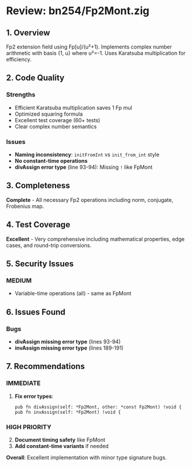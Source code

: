 # Review: bn254/Fp2Mont.zig

## 1. Overview
Fp2 extension field using Fp[u]/(u²+1). Implements complex number arithmetic with basis {1, u} where u²=-1. Uses Karatsuba multiplication for efficiency.

## 2. Code Quality

### Strengths
- Efficient Karatsuba multiplication saves 1 Fp mul
- Optimized squaring formula
- Excellent test coverage (60+ tests)
- Clear complex number semantics

### Issues
- **Naming inconsistency**: `initFromInt` vs `init_from_int` style
- **No constant-time operations**
- **divAssign error type** (line 93-94): Missing `!` like FpMont

## 3. Completeness

**Complete** - All necessary Fp2 operations including norm, conjugate, Frobenius map.

## 4. Test Coverage

**Excellent** - Very comprehensive including mathematical properties, edge cases, and round-trip conversions.

## 5. Security Issues

### MEDIUM
- Variable-time operations (all) - same as FpMont

## 6. Issues Found

### Bugs
- **divAssign missing error type** (lines 93-94)
- **invAssign missing error type** (lines 189-191)

## 7. Recommendations

### IMMEDIATE
1. **Fix error types**:
   ```zig
   pub fn divAssign(self: *Fp2Mont, other: *const Fp2Mont) !void {
   pub fn invAssign(self: *Fp2Mont) !void {
   ```

### HIGH PRIORITY
2. **Document timing safety** like FpMont
3. **Add constant-time variants** if needed

**Overall**: Excellent implementation with minor type signature bugs.
